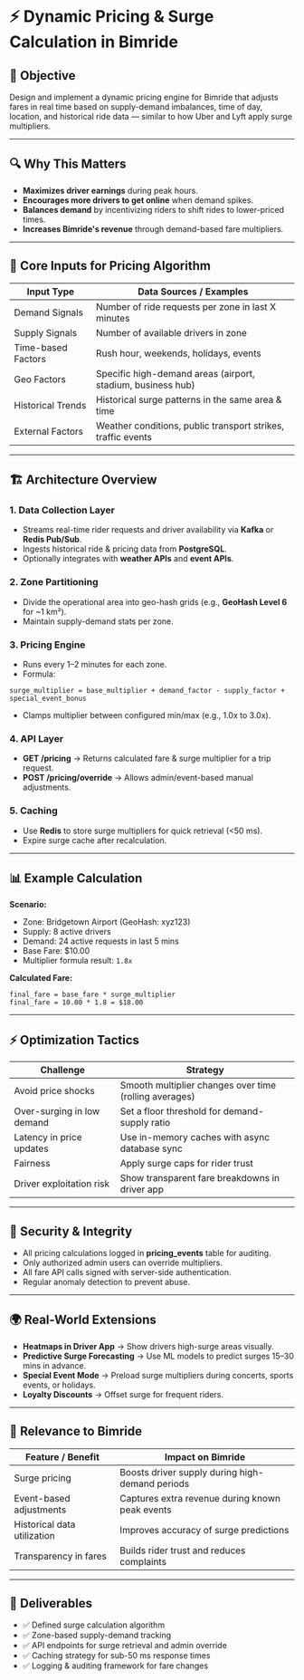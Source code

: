 # ⚡ Dynamic Pricing & Surge Calculation in Bimride

## 🎯 Objective
Design and implement a dynamic pricing engine for Bimride that adjusts fares in real time based on supply-demand imbalances, time of day, location, and historical ride data — similar to how Uber and Lyft apply surge multipliers.

---

## 🔍 Why This Matters
- **Maximizes driver earnings** during peak hours.
- **Encourages more drivers to get online** when demand spikes.
- **Balances demand** by incentivizing riders to shift rides to lower-priced times.
- **Increases Bimride's revenue** through demand-based fare multipliers.

---

## 🧠 Core Inputs for Pricing Algorithm

| Input Type        | Data Sources / Examples                                       |
|-------------------|---------------------------------------------------------------|
| Demand Signals    | Number of ride requests per zone in last X minutes            |
| Supply Signals    | Number of available drivers in zone                           |
| Time-based Factors| Rush hour, weekends, holidays, events                         |
| Geo Factors       | Specific high-demand areas (airport, stadium, business hub)   |
| Historical Trends | Historical surge patterns in the same area & time             |
| External Factors  | Weather conditions, public transport strikes, traffic events  |

---

## 🏗️ Architecture Overview

### 1. **Data Collection Layer**
- Streams real-time rider requests and driver availability via **Kafka** or **Redis Pub/Sub**.
- Ingests historical ride & pricing data from **PostgreSQL**.
- Optionally integrates with **weather APIs** and **event APIs**.

### 2. **Zone Partitioning**
- Divide the operational area into geo-hash grids (e.g., **GeoHash Level 6** for ~1 km²).
- Maintain supply-demand stats per zone.

### 3. **Pricing Engine**
- Runs every 1–2 minutes for each zone.
- Formula:
```
surge_multiplier = base_multiplier + demand_factor - supply_factor + special_event_bonus
```
- Clamps multiplier between configured min/max (e.g., 1.0x to 3.0x).

### 4. **API Layer**
- **GET /pricing** → Returns calculated fare & surge multiplier for a trip request.
- **POST /pricing/override** → Allows admin/event-based manual adjustments.

### 5. **Caching**
- Use **Redis** to store surge multipliers for quick retrieval (<50 ms).
- Expire surge cache after recalculation.

---

## 📊 Example Calculation

**Scenario:**  
- Zone: Bridgetown Airport (GeoHash: xyz123)  
- Supply: 8 active drivers  
- Demand: 24 active requests in last 5 mins  
- Base Fare: $10.00  
- Multiplier formula result: `1.8x`

**Calculated Fare:**  
```
final_fare = base_fare * surge_multiplier
final_fare = 10.00 * 1.8 = $18.00
```

---

## ⚡ Optimization Tactics

| Challenge                  | Strategy                                               |
|----------------------------|--------------------------------------------------------|
| Avoid price shocks         | Smooth multiplier changes over time (rolling averages) |
| Over-surging in low demand | Set a floor threshold for demand-supply ratio           |
| Latency in price updates   | Use in-memory caches with async database sync           |
| Fairness                   | Apply surge caps for rider trust                        |
| Driver exploitation risk   | Show transparent fare breakdowns in driver app          |

---

## 🔐 Security & Integrity
- All pricing calculations logged in **pricing_events** table for auditing.
- Only authorized admin users can override multipliers.
- All fare API calls signed with server-side authentication.
- Regular anomaly detection to prevent abuse.

---

## 🌍 Real-World Extensions
- **Heatmaps in Driver App** → Show drivers high-surge areas visually.
- **Predictive Surge Forecasting** → Use ML models to predict surges 15–30 mins in advance.
- **Special Event Mode** → Preload surge multipliers during concerts, sports events, or holidays.
- **Loyalty Discounts** → Offset surge for frequent riders.

---

## 🚗 Relevance to Bimride

| Feature / Benefit             | Impact on Bimride                                   |
|--------------------------------|----------------------------------------------------|
| Surge pricing                  | Boosts driver supply during high-demand periods    |
| Event-based adjustments        | Captures extra revenue during known peak events    |
| Historical data utilization    | Improves accuracy of surge predictions             |
| Transparency in fares          | Builds rider trust and reduces complaints          |

---

## 📌 Deliverables

- ✅ Defined surge calculation algorithm
- ✅ Zone-based supply-demand tracking
- ✅ API endpoints for surge retrieval and admin override
- ✅ Caching strategy for sub-50 ms response times
- ✅ Logging & auditing framework for fare changes